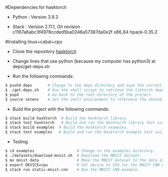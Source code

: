 #Dependencies for hasktorch

- Python : Version 3.9.2

- Stack  : Version 2.11.1, Git revision c1167a6abc3f4978ccded5ba0246a57387da0e2f x86_64 hpack-0.35.2

#Installing linux+cabal+cpu

- Clone the repository [hasktorch](https://github.com/hasktorch/hasktorch.git)

- Change lines that use python (because my computer has python3) at deps/get-deps.sh

- Run the following commands:
```bash
$ pushd deps       # Change to the deps directory and save the current directory.
$ ./get-deps.sh    # Run the shell script to retrieve the libtorch dependencies.
$ popd             # Go back to the root directory of the project.
$ source setenv    # Set the shell environment to reference the shared library locations.
```

- Build the project with the following commands:
```bash
$ stack build hasktorch  # Build the Hasktorch library.
$ stack test hasktorch   # Build and run the Hasktorch library test suite.
$ stack build examples  # Build the Hasktorch examples.
$ stack test examples   # Build and run the Hasktorch example test suites.
```

- Testing
```bash
$ cd examples                   # Change to the examples directory.
$ ./datasets/download-mnist.sh  # Download the MNIST dataset.
$ mv mnist data                 # Move the MNIST dataset to the data directory.
$ export DEVICE=cpu             # Set device to CPU for the MNIST CNN example.
$ stack run static-mnist-cnn    # Run the MNIST CNN example.
```